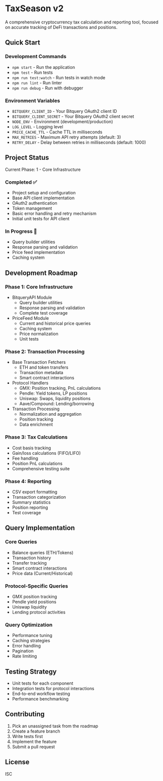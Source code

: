# TaxSeason v2

A comprehensive cryptocurrency tax calculation and reporting tool, focused on accurate tracking of DeFi transactions and positions.

## Quick Start

### Development Commands
- `npm start` - Run the application
- `npm test` - Run tests
- `npm run test:watch` - Run tests in watch mode
- `npm run lint` - Run linter
- `npm run debug` - Run with debugger

### Environment Variables
- `BITQUERY_CLIENT_ID` - Your Bitquery OAuth2 client ID
- `BITQUERY_CLIENT_SECRET` - Your Bitquery OAuth2 client secret
- `NODE_ENV` - Environment (development/production)
- `LOG_LEVEL` - Logging level
- `PRICE_CACHE_TTL` - Cache TTL in milliseconds
- `MAX_RETRIES` - Maximum API retry attempts (default: 3)
- `RETRY_DELAY` - Delay between retries in milliseconds (default: 1000)

## Project Status

Current Phase: 1 - Core Infrastructure

### Completed ✅
- Project setup and configuration
- Base API client implementation
- OAuth2 authentication
- Token management
- Basic error handling and retry mechanism
- Initial unit tests for API client

### In Progress 🚧
- Query builder utilities
- Response parsing and validation
- Price feed implementation
- Caching system

## Development Roadmap

### Phase 1: Core Infrastructure
- BitqueryAPI Module
  - Query builder utilities
  - Response parsing and validation
  - Complete test coverage
- PriceFeed Module
  - Current and historical price queries
  - Caching system
  - Price normalization
  - Unit tests

### Phase 2: Transaction Processing
- Base Transaction Fetchers
  - ETH and token transfers
  - Transaction metadata
  - Smart contract interactions
- Protocol Handlers
  - GMX: Position tracking, PnL calculations
  - Pendle: Yield tokens, LP positions
  - Uniswap: Swaps, liquidity positions
  - Aave/Compound: Lending/borrowing
- Transaction Processing
  - Normalization and aggregation
  - Position tracking
  - Data enrichment

### Phase 3: Tax Calculations
- Cost basis tracking
- Gain/loss calculations (FIFO/LIFO)
- Fee handling
- Position PnL calculations
- Comprehensive testing suite

### Phase 4: Reporting
- CSV export formatting
- Transaction categorization
- Summary statistics
- Position reporting
- Test coverage

## Query Implementation

### Core Queries
- Balance queries (ETH/Tokens)
- Transaction history
- Transfer tracking
- Smart contract interactions
- Price data (Current/Historical)

### Protocol-Specific Queries
- GMX position tracking
- Pendle yield positions
- Uniswap liquidity
- Lending protocol activities

### Query Optimization
- Performance tuning
- Caching strategies
- Error handling
- Pagination
- Rate limiting

## Testing Strategy
- Unit tests for each component
- Integration tests for protocol interactions
- End-to-end workflow testing
- Performance benchmarking

## Contributing
1. Pick an unassigned task from the roadmap
2. Create a feature branch
3. Write tests first
4. Implement the feature
5. Submit a pull request

## License
ISC 